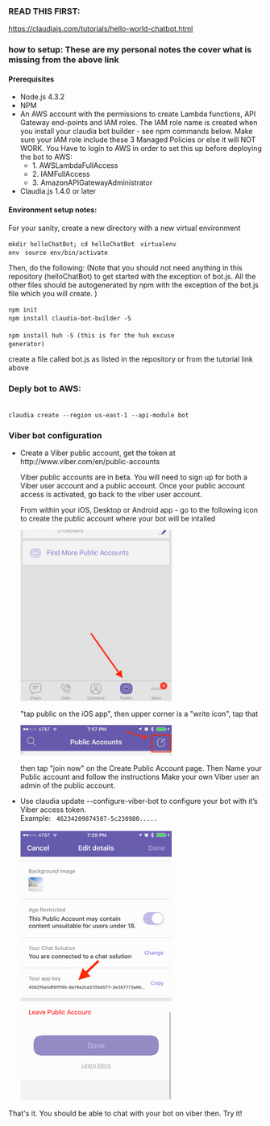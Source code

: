 <h3>READ THIS FIRST: </h3> 
<a href="https://claudiajs.com/tutorials/hello-world-chatbot.html">https://claudiajs.com/tutorials/hello-world-chatbot.html</a>

<h3>how to setup: These are my personal notes the cover what is missing from the above link</h3>

<h4>Prerequisites</h4>

<ul>
<li>Node.js 4.3.2
<li>NPM
<li>An AWS account with the permissions to create Lambda functions, API Gateway end-points and IAM roles.
The IAM role name is created when you install your claudia bot builder - see npm commands below.
Make sure your IAM role include these 3 Managed Policies or else it will NOT WORK. You Have to login to AWS in
order to set this up before deploying the bot to AWS:
<ul>
<li>1. AWSLambdaFullAccess
<li>2. IAMFullAccess
<li>3. AmazonAPIGatewayAdministrator
</ul>
<li>Claudia.js 1.4.0 or later
</ul>

<h4>Environment setup notes: </h4>

For your sanity, create a new directory with a new virtual environment

<code>mkdir helloChatBot; cd helloChatBot </code>
<code>virtualenv env </code>
<code>source env/bin/activate</code>

Then, do the following:
(Note that you should not need anything in this repository (helloChatBot) to get started with the exception of bot.js. 
All the other files should be autogenerated by npm with the exception of the bot.js file which you will create. )

<code>npm init</code> </br>
<code>npm install claudia-bot-builder -S </code></br>
<code>npm install huh -S  (this is for the huh excuse generator)</code></br>

<p>create a file called bot.js as listed in the repository or from the tutorial link above</p>

<h3>Deply bot to AWS:</h3>
<code>
claudia create --region us-east-1 --api-module bot
</code>

<h3>Viber bot configuration</h3>

<ul>
<li>Create a Viber public account, get the token at http://www.viber.com/en/public-accounts
<p>Viber public accounts are in beta. You will need to sign up for both a Viber user account and a public account. Once your
public account access is activated, go back to the viber user account. </p>

<p>From within your iOS, Desktop or Android app - go to the following icon to
create the public account where your bot will be intalled </p>

<img src="PublicIcon.jpg" width="300"/>

<p>
"tap public on the iOS app", then upper corner is a "write icon", tap that </p>

<img src="PublicAccountIcon.jpeg" width="300"/>

<p>
then tap "join now" on the Create Public Account page. Then Name your Public account and follow the instructions
Make your own Viber user an admin of the public account.</p>

<li>Use claudia update --configure-viber-bot to configure your bot with it’s Viber access token. <br>
Example: <code> 46234209874587-5c230980..... </code>
<br><br>
<img src="IMG_8567.PNG" width="300"/>

</ul>

That's it. You should be able to chat with your bot on viber then. Try it!

